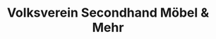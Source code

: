 ---
title: "Volksverein Secondhand Möbel & Mehr"
url: /moenchengladbach/volksverein-secondhand-moebel-und-mehr/
shop: Gebrauchtwaren
---